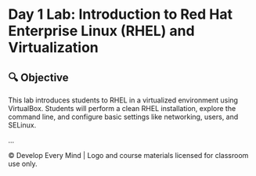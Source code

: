 # Day 1 Lab: Introduction to Red Hat Enterprise Linux (RHEL) and Virtualization

## 🔍 Objective
This lab introduces students to RHEL in a virtualized environment using VirtualBox. Students will perform a clean RHEL installation, explore the command line, and configure basic settings like networking, users, and SELinux.

...

© Develop Every Mind | Logo and course materials licensed for classroom use only.